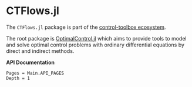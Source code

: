 # CTFlows.jl

The `CTFlows.jl` package is part of the [control-toolbox ecosystem](https://github.com/control-toolbox).

The root package is [OptimalControl.jl](https://github.com/control-toolbox/OptimalControl.jl) which aims to provide tools to model and solve optimal control problems with ordinary differential equations by direct and indirect methods.

**API Documentation**

```@contents
Pages = Main.API_PAGES
Depth = 1
```